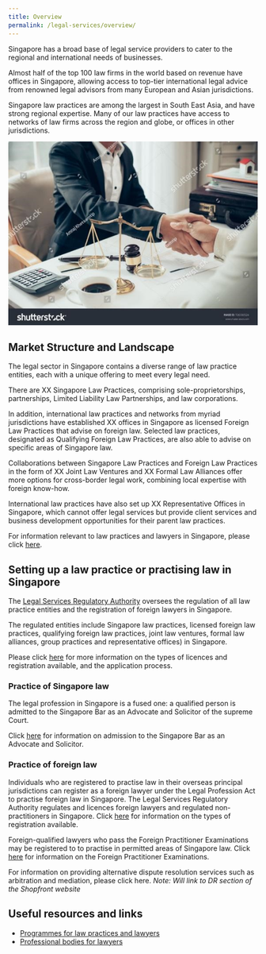 ```yaml
---
title: Overview
permalink: /legal-services/overview/
---
```

Singapore has a broad base of legal service providers to cater to the regional and international needs of businesses.

Almost half of the top 100 law firms in the world based on revenue have offices in Singapore, allowing access to top-tier international legal advice from renowned legal advisors from many European and Asian jurisdictions.

Singapore law practices are among the largest in South East Asia, and have strong regional expertise. Many of our law practices have access to networks of law firms across the region and globe, or offices in other jurisdictions.

![mock-image of person](/images/mock-07-why-singapore-law.jpg)

## Market Structure and Landscape

The legal sector in Singapore contains a diverse range of law practice entities, each with a unique offering to meet every legal need.

There are XX Singapore Law Practices, comprising sole-proprietorships, partnerships, Limited Liability Law Partnerships, and law corporations.

In addition, international law practices and networks from myriad jurisdictions have established XX offices in Singapore as licensed Foreign Law Practices that advise on foreign law. Selected law practices, designated as Qualifying Foreign Law Practices, are also able to advise on specific areas of Singapore law.

Collaborations between Singapore Law Practices and Foreign Law Practices in the form of XX Joint Law Ventures and XX Formal Law Alliances offer more options for cross-border legal work, combining local expertise with foreign know-how.

International law practices have also set up XX Representative Offices in Singapore, which cannot offer legal services but provide client services and business development opportunities for their parent law practices.

For information relevant to law practices and lawyers in Singapore, please click [here](https://eservices.mlaw.gov.sg/lsra/search-lawyer-or-law-firm/).

## Setting up a law practice or practising law in Singapore

The [Legal Services Regulatory Authority](https://eservices.mlaw.gov.sg/lsra/lsra-home)   oversees the regulation of all law practice entities and the registration of foreign lawyers in Singapore.

The regulated entities include Singapore law practices, licensed foreign law practices, qualifying foreign law practices, joint law ventures, formal law alliances, group practices and representative offices) in Singapore.

Please click [here](https://www.mlaw.gov.sg/law-practice-entities-and-lawyers/licensing-or-registration-of-law-practice-entities/types-of-licence-or-registration/) for more information on the types of licences and registration available, and the application process.

### Practice of Singapore law

The legal profession in Singapore is a fused one: a qualified person is admitted to the Singapore Bar as an Advocate and Solicitor of the supreme Court.

Click [here](https://www.mlaw.gov.sg/admission-to-the-bar/admission-requirements/) for information on admission to the Singapore Bar as an Advocate and Solicitor.

### Practice of foreign law

Individuals who are registered to practise law in their overseas principal jurisdictions can register as a foreign lawyer under the Legal Profession Act to practise foreign law in Singapore. The Legal Services Regulatory Authority regulates and licences foreign lawyers and regulated non-practitioners in Singapore. Click [here](https://www.mlaw.gov.sg/files/Types_of_LSRA_Individual_Registration_May_2018.pdf) for information on the types of registration available.

Foreign-qualified lawyers who pass the Foreign Practitioner Examinations may be registered to to practise in permitted areas of Singapore law.  Click [here](http://www.sile.edu.sg/foreign-practitioner-examinations) for information on the Foreign Practitioner Examinations.

For information on providing alternative dispute resolution services such as arbitration and mediation, please click here. *Note: Will link to DR section of the Shopfront website*


## Useful resources and links

- [Programmes for law practices and lawyers](/legal-services/programmes-for-law-practices-and-lawyers/)
- [Professional bodies for lawyers](/legal-services/professional-bodies-for-lawyers/) 
